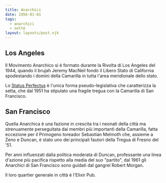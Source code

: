 ```yaml
---
title: Anarchici
date: 1956-01-01
tags:
  - anarchici
  - sette
layout: layouts/post.njk
---
```


<h2>Los Angeles</h2>

Il Movimento Anarchico si è formato durante la Rivolta di Los Angeles del 1944, quando il brujah Jeremy MacNeil fondò il Libero Stato di California spodestando i domini della Camarilla in tutta l'area meridionale dello stato.

Lo [Status Perfectus](https://whitewolf.fandom.com/wiki/Status_Perfectus) è l'unica forma pseudo-legislativa che caratterizza la setta, che dal 1951 ha stipulato una fragile tregua con la Camarilla di San Francisco.

<h2>San Francisco</h2>

Quella Anarchica è una fazione in crescita tra i neonati della città ma strenuamente perseguitata dai membri più importanti della Camarilla, fatta eccezione per il Primogeno toreador Sebastian Melmoth che, assieme a Zeno e Duncan, è stato uno dei principali fautori della Tregua di Fresno del '51.

Per anni influenzati dalla politica moderata di Duncan, professante una linea d'azione più pacifica rispetto alla media del suo "partito", dal 1961 gli Anarchici di San Francisco sono guidati dal gangrel Robert Morgan. 

Il loro quartier generale in città è l'Elixir Pub.